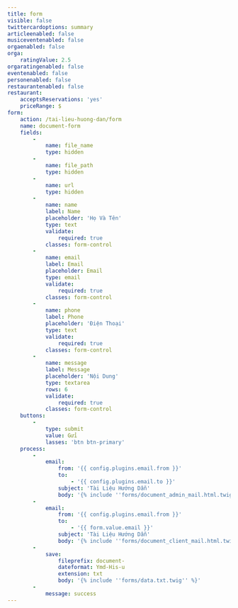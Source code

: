 ```yaml
---
title: form
visible: false
twittercardoptions: summary
articleenabled: false
musiceventenabled: false
orgaenabled: false
orga:
    ratingValue: 2.5
orgaratingenabled: false
eventenabled: false
personenabled: false
restaurantenabled: false
restaurant:
    acceptsReservations: 'yes'
    priceRange: $
form:
    action: /tai-lieu-huong-dan/form
    name: document-form
    fields:
        -
            name: file_name
            type: hidden
        -
            name: file_path
            type: hidden
        -
            name: url
            type: hidden
        -
            name: name
            label: Name
            placeholder: 'Họ Và Tên'
            type: text
            validate:
                required: true
            classes: form-control
        -
            name: email
            label: Email
            placeholder: Email
            type: email
            validate:
                required: true
            classes: form-control
        -
            name: phone
            label: Phone
            placeholder: 'Điện Thoại'
            type: text
            validate:
                required: true
            classes: form-control
        -
            name: message
            label: Message
            placeholder: 'Nội Dung'
            type: textarea
            rows: 6
            validate:
                required: true
            classes: form-control
    buttons:
        -
            type: submit
            value: Gửi
            lasses: 'btn btn-primary'
    process:
        -
            email:
                from: '{{ config.plugins.email.from }}'
                to:
                    - '{{ config.plugins.email.to }}'
                subject: 'Tài Liệu Hướng Dẫn'
                body: '{% include ''forms/document_admin_mail.html.twig'' %}'
        -
            email:
                from: '{{ config.plugins.email.from }}'
                to:
                    - '{{ form.value.email }}'
                subject: 'Tài Liệu Hướng Dẫn'
                body: '{% include ''forms/document_client_mail.html.twig'' %}'
        -
            save:
                fileprefix: document-
                dateformat: Ymd-His-u
                extension: txt
                body: '{% include ''forms/data.txt.twig'' %}'
        -
            message: success
---
```


